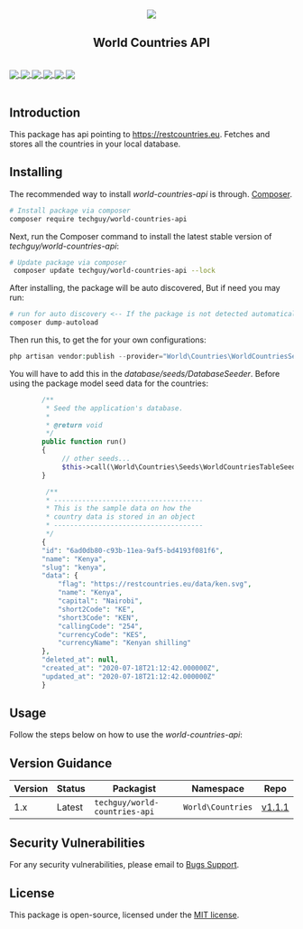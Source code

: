 # <p align="center"><a href="#" target="_blank"><img src="https://knowledge.wharton.upenn.edu/wp-content/uploads/2019/01/country-flags-rankings.jpg"></a></p>

<p align="center">
   <h2 align="center"><b>World Countries API</b></h2><br>
   <a align="center" href="https://github.com/dev-techguy/world-countries/issues">
   <img align="center" src="https://img.shields.io/github/issues/dev-techguy/world-countries.svg">
   </a>
   <a align="center" href="https://github.com/dev-techguy/world-countries/network/members">
   <img align="center" src="https://img.shields.io/github/forks/dev-techguy/world-countries">
   </a>
   <a align="center" href="https://github.com/dev-techguy/world-countries/stargazers">
   <img align="center" src="https://img.shields.io/github/stars/dev-techguy/world-countries">
   </a>
   <a align="center" href="https://github.com/dev-techguy/world-countries/blob/master/LICENSE">
   <img align="center" src="https://img.shields.io/github/license/dev-techguy/world-countries.svg">
   </a>
   <a align="center" href="https://packagist.org/packages/techguy/world-countries-api">
   <img align="center" src="https://poser.pugx.org/techguy/world-countries-api/v">
   </a>
   <a align="center" href="https://packagist.org/packages/techguy/world-countries-api">
   <img align="center" src="https://poser.pugx.org/techguy/world-countries-api/downloads">
   </a>
   <br><br>
</p>

## Introduction
This package has api pointing to https://restcountries.eu. Fetches and stores all the countries in your local database.

## Installing
The recommended way to install *world-countries-api* is through.
[Composer](http://getcomposer.org).

```bash
# Install package via composer
composer require techguy/world-countries-api
```

Next, run the Composer command to install the latest stable version of *techguy/world-countries-api*:

```bash
# Update package via composer
 composer update techguy/world-countries-api --lock
```

After installing, the package will be auto discovered, But if need you may run:

```php
# run for auto discovery <-- If the package is not detected automatically -->
composer dump-autoload
```

Then run this, to get the for your own configurations:

```php
php artisan vendor:publish --provider="World\Countries\WorldCountriesServiceProvider"
```

You will have to add this in the *database/seeds/DatabaseSeeder*. Before using the package model seed data for the countries:

```php
        /**
         * Seed the application's database.
         *
         * @return void
         */
        public function run()
        {
             // other seeds...
             $this->call(\World\Countries\Seeds\WorldCountriesTableSeeder::class);
        }

         /**
         * -------------------------------------
         * This is the sample data on how the
         * country data is stored in an object
         * -------------------------------------
         */
        {
        "id": "6ad0db80-c93b-11ea-9af5-bd4193f081f6",
        "name": "Kenya",
        "slug": "kenya",
        "data": {
            "flag": "https://restcountries.eu/data/ken.svg",
            "name": "Kenya",
            "capital": "Nairobi",
            "short2Code": "KE",
            "short3Code": "KEN",
            "callingCode": "254",
            "currencyCode": "KES",
            "currencyName": "Kenyan shilling"
        },
        "deleted_at": null,
        "created_at": "2020-07-18T21:12:42.000000Z",
        "updated_at": "2020-07-18T21:12:42.000000Z"
        }
```

## Usage
Follow the steps below on how to use the *world-countries-api*:


## Version Guidance

| Version | Status     | Packagist           | Namespace    | Repo                |
|---------|------------|---------------------|--------------|---------------------|
| 1.x     | Latest     | `techguy/world-countries-api` | `World\Countries` | [v1.1.1](https://github.com/dev-techguy/world-countries/releases/tag/v1.1.1)|

[world-countries-api-repo]: https://github.com/dev-techguy/world-countries.git

## Security Vulnerabilities
 For any security vulnerabilities, please email to [Bugs Support](mailto:bugs@shiftech.co.ke).
 
## License
 This package is open-source, licensed under the [MIT license](https://opensource.org/licenses/MIT).
